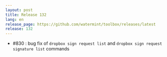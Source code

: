 ```yaml
---
layout: post
title: Release 132
lang: en
release_page: https://github.com/watermint/toolbox/releases/latest
release: 132
---
```


* #830 : bug fix of `dropbox sign request list` and `dropbox sign request signature list` commands
